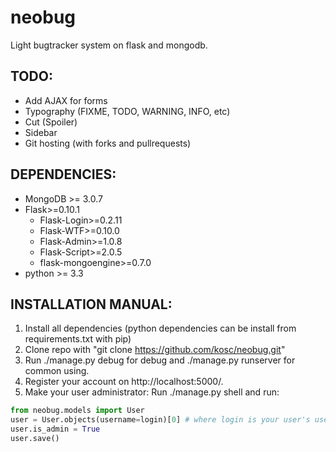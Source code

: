 neobug
======

Light bugtracker system on flask and mongodb.

TODO:
-----
* Add AJAX for forms
* Typography (FIXME, TODO, WARNING, INFO, etc)
* Cut (Spoiler)
* Sidebar
* Git hosting (with forks and pullrequests)

DEPENDENCIES:
-------------
* MongoDB >= 3.0.7
* Flask>=0.10.1
  * Flask-Login>=0.2.11
  * Flask-WTF>=0.10.0
  * Flask-Admin>=1.0.8
  * Flask-Script>=2.0.5
  * flask-mongoengine>=0.7.0
* python >= 3.3

INSTALLATION MANUAL:
--------------------

1. Install all dependencies (python dependencies can be install from requirements.txt with pip)
2. Clone repo with "git clone https://github.com/kosc/neobug.git"
3. Run ./manage.py debug for debug and ./manage.py runserver for common using.
4. Register your account on http://localhost:5000/.
5. Make your user administrator:
  Run ./manage.py shell and run:
  
```python
from neobug.models import User
user = User.objects(username=login)[0] # where login is your user's username from step 4.
user.is_admin = True
user.save()
```
